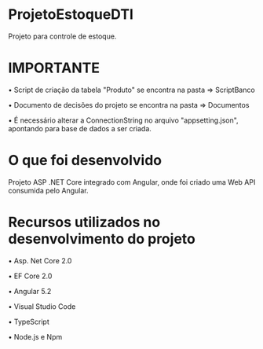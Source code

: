# ProjetoEstoqueDTI
Projeto para controle de estoque.

# IMPORTANTE

•	Script de criação da tabela "Produto" se encontra na pasta => ScriptBanco

•	Documento de decisões do projeto se encontra na pasta => Documentos

•	É necessário alterar a ConnectionString no arquivo "appsetting.json", apontando para base de dados a ser criada.

# O que foi desenvolvido

Projeto ASP .NET Core integrado com Angular, onde foi criado uma Web API consumida pelo Angular.

# Recursos utilizados no desenvolvimento do projeto

  •	Asp. Net Core 2.0

  •	EF Core 2.0

  •	Angular 5.2

  •	Visual Studio Code

  •	TypeScript

  •	Node.js e Npm
